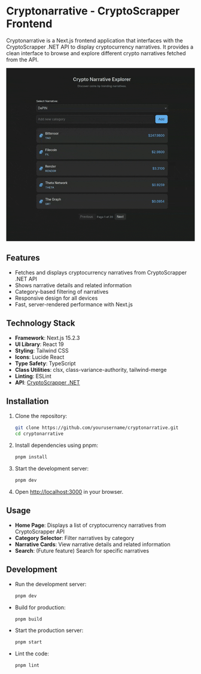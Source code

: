 # Cryptonarrative - CryptoScrapper Frontend

Cryptonarrative is a Next.js frontend application that interfaces with the CryptoScrapper .NET API to display cryptocurrency narratives. It provides a clean interface to browse and explore different crypto narratives fetched from the API.

![Application Demo](https://github.com/QyperXit/cryptonarrative/blob/main/example.gif?raw=true)

## Features

- Fetches and displays cryptocurrency narratives from CryptoScrapper .NET API
- Shows narrative details and related information
- Category-based filtering of narratives
- Responsive design for all devices
- Fast, server-rendered performance with Next.js

## Technology Stack

- **Framework**: Next.js 15.2.3
- **UI Library**: React 19
- **Styling**: Tailwind CSS
- **Icons**: Lucide React
- **Type Safety**: TypeScript
- **Class Utilities**: clsx, class-variance-authority, tailwind-merge
- **Linting**: ESLint
- **API**: [CryptoScrapper .NET](https://github.com/QyperXit/cryptoscrapper)

## Installation

1. Clone the repository:

   ```bash
   git clone https://github.com/yourusername/cryptonarrative.git
   cd cryptonarrative
   ```

2. Install dependencies using pnpm:

   ```bash
   pnpm install
   ```

3. Start the development server:

   ```bash
   pnpm dev
   ```

4. Open [http://localhost:3000](http://localhost:3000) in your browser.

## Usage

- **Home Page**: Displays a list of cryptocurrency narratives from CryptoScrapper API
- **Category Selector**: Filter narratives by category
- **Narrative Cards**: View narrative details and related information
- **Search**: (Future feature) Search for specific narratives

## Development

- Run the development server:

  ```bash
  pnpm dev
  ```

- Build for production:

  ```bash
  pnpm build
  ```

- Start the production server:

  ```bash
  pnpm start
  ```

- Lint the code:
  ```bash
  pnpm lint
  ```
